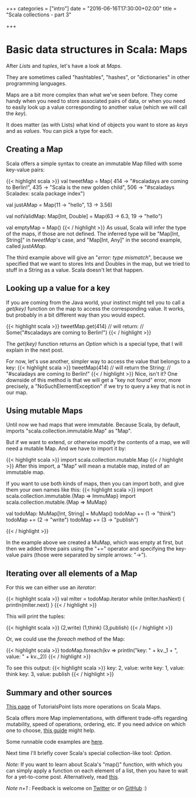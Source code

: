 +++
categories = ["intro"]
date = "2016-06-16T17:30:00+02:00"
title = "Scala collections - part 3"

+++

# Basic data structures in Scala: Maps

After _Lists_ and _tuples_, let's have a look at _Maps_. 

They are sometimes called "hashtables", "hashes", or "dictionaries" in other programming languages.

Maps are a bit more complex than what we've seen before. They come handy 
when you need to store associated pairs of data, or when 
you need to easily look up a value corresponding to another value (which we will call the _key_).

<!--more-->

It does matter (as with Lists) what kind of objects you want to store as _keys_ and as _values_.
You can pick a type for each.


## Creating a Map

Scala offers a simple syntax to create an immutable Map filled with some key-value pairs:

{{< highlight scala >}}
val tweetMap = Map(
      414 -> "#scaladays are coming to Berlin!",
      435 -> "Scala is the new golden child", 
      506 -> "#scaladays Scaladex: scala package index")
    
val justAMap = Map(11 -> "hello", 13 -> 3.56)

val notValidMap: Map[Int, Double] = Map(63 -> 6.3, 19 -> "hello")

val emptyMap = Map()
{{< / highlight >}}
As usual, Scala will infer the type of the maps, if those are not defined. The inferred type
will be "Map[Int, String]" in _tweetMap_'s case, 
and "Map[Int, Any]" in the second example, called _justAMap_.

The third example above will give an "_error: type mismatch_", 
because we specified that we want to stores Ints
and Doubles in the map, but we tried to stuff in a String as a value.
Scala doesn't let that happen.

## Looking up a value for a key

If you are coming from the Java world, your instinct might tell you to call a _get(key)_ function
on the map to access the corresponding value. It works, but probably in a bit different way than 
you would expect.

{{< highlight scala >}}
tweetMap.get(414)
// will return:
// Some("#scaladays are coming to Berlin!")
{{< / highlight >}}

The _get(key)_ function returns an _Option_ which is a special type, that I will explain in 
the next post.

For now, let's use another, simpler way to access the value that belongs to a key:
{{< highlight scala >}}
tweetMap(414)
// will return the String:
// "#scaladays are coming to Berlin!"
{{< / highlight >}}
Nice, isn't it? One downside of this method is that we will get a "key not found" error,
more precisely, a "NoSuchElementException" if we try to query a key that is not in our map.

## Using mutable Maps

Until now we had maps that were immutable. Because Scala, by default, imports
"scala.collection.immutable.Map" as "Map".

But if we want to extend, or otherwise modify the contents of a map, we will need a mutable Map.
And we have to import it by:

{{< highlight scala >}}
import scala.collection.mutable.Map
{{< / highlight >}}
After this import, a "Map" will mean a mutable map, insted of an immutable map.
 
If you want to use both kinds of maps, then you can import both, and give them your own names like this:
{{< highlight scala >}}
import scala.collection.immutable.{Map => ImmuMap}
import scala.collection.mutable.{Map => MuMap}
 
val todoMap: MuMap[Int, String] = MuMap()
todoMap += (1 -> "think")
todoMap += (2 -> "write")
todoMap += (3 -> "publish")

{{< / highlight >}}

In the example above we created a MuMap, which was empty at first, but then we added three pairs
using the "+=" operator and specifying the key-value pairs (those were separated by simple arrows: "->").


## Iterating over all elements of a Map

For this we can either use an _iterator_:

{{< highlight scala >}}
val mIter = todoMap.iterator
while (mIter.hasNext) { println(mIter.next) }
{{< / highlight >}}

This will print the tuples:

{{< highlight scala >}}
(2,write)
(1,think)
(3,publish)
{{< / highlight >}}

Or, we could use the _foreach_ method of the Map:

{{< highlight scala >}}
todoMap.foreach(kv => println("key: " + kv._1 + ", value: " + kv._2))
{{< / highlight >}}

To see this output:
{{< highlight scala >}}
key: 2, value: write
key: 1, value: think
key: 3, value: publish
{{< / highlight >}}


## Summary and other sources

[This page](http://www.tutorialspoint.com/scala/scala_maps.htm) of TutorialsPoint lists more operations on Scala Maps.

Scala offers more Map implementations, with different trade-offs regarding mutability, speed of operations, ordering, etc. 
If you need advice on which one to choose, 
[this guide](http://alvinalexander.com/scala/how-to-choose-map-implementation-class-sorted-scala-cookbook)
might help.

Some runnable code examples are [here](https://github.com/ador/scala-examples/tree/master/05_maps).

Next time I'll briefly cover Scala's special collection-like tool: _Option_.

_Note:_ If you want to learn about Scala's "map()" function, with which you can simply apply a 
function on each element of a list, then you have to wait for a yet-to-come post. Alternatively,
read [this](http://www.brunton-spall.co.uk/post/2011/12/02/map-map-and-flatmap-in-scala/).


_Note n+1_ : Feedback is welcome on [Twitter](https://twitter.com/adorster) 
or on [GitHub](https://github.com/hands-on-scala/hands-on-scala.github.io/issues/2) :)
